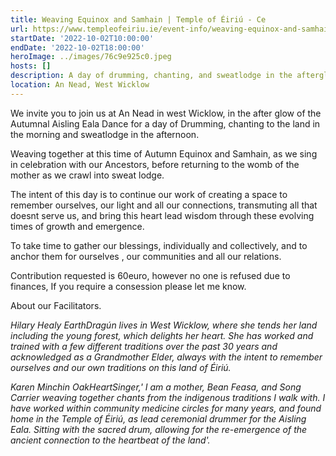 ```yaml
---
title: Weaving Equinox and Samhain | Temple of Éiriú - Ce
url: https://www.templeofeiriu.ie/event-info/weaving-equinox-and-samhain
startDate: '2022-10-02T10:00:00'
endDate: '2022-10-02T18:00:00'
heroImage: ../images/76c9e925c0.jpeg
hosts: []
description: A day of drumming, chanting, and sweatlodge in the afterglow of the Autumnal Aisling Eala Dance.
location: An Nead, West Wicklow
---
```

We invite you to join us at An Nead in west Wicklow, in the after glow of the Autumnal Aisling Eala Dance for a day of Drumming, chanting to the land in the morning and sweatlodge in the afternoon.

Weaving together at this time of Autumn Equinox and Samhain, as we sing in celebration with our Ancestors, before returning to the womb of the mother as we crawl into sweat lodge.

The intent of this day is to continue our work of creating a space to remember ourselves, our light and all our connections, transmuting all that doesnt serve us, and bring this heart lead wisdom through these evolving times of growth and emergence.

To take time to gather our blessings, individually and collectively, and to anchor them for ourselves , our communities and all our relations.

Contribution requested is 60euro, however no one is refused due to finances, If you require a consession please let me know.

About our Facilitators.

_Hilary Healy EarthDragún lives in West Wicklow, where she tends her land including the young forest, which delights her heart. She has worked and trained with a few different traditions over the past 30 years and acknowledged as a Grandmother Elder, always with the intent to remember ourselves and our own traditions on this land of Éiriú._

_Karen Minchin OakHeartSinger,' I am a mother, Bean Feasa, and Song Carrier weaving together chants from the indigenous traditions I walk with. I have worked within community medicine circles for many years, and found home in the Temple of Éiriú, as lead ceremonial drummer for the Aisling Eala. Sitting with the sacred drum, allowing for the re-emergence of the ancient connection to the heartbeat of the land'._
